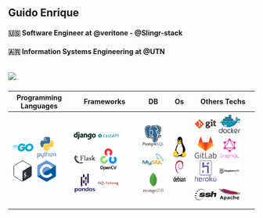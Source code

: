 
## Guido Enrique 
#### :us: Software Engineer at @veritone - @Slingr-stack
#### :argentina: Information Systems Engineering at @UTN

## ![](https://komarev.com/ghpvc/?username=guidoenr&label=Profile+Views)

| Programming Languages                                                                                                                                                                                                                                                                                                                                                                                                                                                                                                                                                                 | Frameworks                                                                                                                                                                                                                                                                                                                                                                                                                                                                                                                                                                                                                                                                                                                                                                                                                                                                                                                                                                     | DB                                                                                                                                                                                                                                                                                                                                                                                                                                                                                   | Os                                                                                                                                                                                                                                                                                                        | Others Techs                                                                                                                                                                                                                                                                                                                                                                                                                                                                                                                                                                                                                                                                                                                                                                                                                                                                                                                                                                                                                                                                                                                                                                                                                                                                     |
|---------------------------------------------------------------------------------------------------------------------------------------------------------------------------------------------------------------------------------------------------------------------------------------------------------------------------------------------------------------------------------------------------------------------------------------------------------------------------------------------------------------------------------------------------------------------------------------|--------------------------------------------------------------------------------------------------------------------------------------------------------------------------------------------------------------------------------------------------------------------------------------------------------------------------------------------------------------------------------------------------------------------------------------------------------------------------------------------------------------------------------------------------------------------------------------------------------------------------------------------------------------------------------------------------------------------------------------------------------------------------------------------------------------------------------------------------------------------------------------------------------------------------------------------------------------------------------|--------------------------------------------------------------------------------------------------------------------------------------------------------------------------------------------------------------------------------------------------------------------------------------------------------------------------------------------------------------------------------------------------------------------------------------------------------------------------------------|-----------------------------------------------------------------------------------------------------------------------------------------------------------------------------------------------------------------------------------------------------------------------------------------------------------|----------------------------------------------------------------------------------------------------------------------------------------------------------------------------------------------------------------------------------------------------------------------------------------------------------------------------------------------------------------------------------------------------------------------------------------------------------------------------------------------------------------------------------------------------------------------------------------------------------------------------------------------------------------------------------------------------------------------------------------------------------------------------------------------------------------------------------------------------------------------------------------------------------------------------------------------------------------------------------------------------------------------------------------------------------------------------------------------------------------------------------------------------------------------------------------------------------------------------------------------------------------------------------|
| <img src="https://github.com/devicons/devicon/blob/master/icons/go/go-original-wordmark.svg" title="Golang" alt="Golang" width="45" height="45"/>  <img src="https://github.com/devicons/devicon/blob/master/icons/python/python-original-wordmark.svg" title="Python" alt="Python" width="45" height="45"/>  <img src="https://github.com/devicons/devicon/blob/master/icons/bash/bash-original.svg" title="Bash" alt="Bash" width="45" height="45"/>  <img src="https://github.com/devicons/devicon/blob/master/icons/c/c-original.svg" title="C" alt="C" width="45" height="45"/>  | <img src="https://github.com/devicons/devicon/blob/master/icons/django/django-plain-wordmark.svg" title="Django" alt="Django" width="45" height="45"/>  <img src="https://github.com/devicons/devicon/blob/master/icons/fastapi/fastapi-original-wordmark.svg" title="FastAPI" alt="FastAPI" width="45" height="45"/>  <img src="https://github.com/devicons/devicon/blob/master/icons/flask/flask-original-wordmark.svg" title="Flask" alt="Flask" width="45" height="45"/>  <img src="https://github.com/devicons/devicon/blob/master/icons/opencv/opencv-original-wordmark.svg" title="OpenCV" alt="OpenCV" width="45" height="45"/>  <img src="https://github.com/devicons/devicon/blob/master/icons/pandas/pandas-original-wordmark.svg" title="Pandas" alt="Pandas" width="45" height="45"/>  <img src="https://github.com/devicons/devicon/blob/master/icons/sqlalchemy/sqlalchemy-original-wordmark.svg" title="SQLAlchemy" alt="SQLAlchemy" width="45" height="45"/>  | <img src="https://github.com/devicons/devicon/blob/master/icons/postgresql/postgresql-original-wordmark.svg" title="PostgreSQL" alt="PostgreSQL" width="45"/>  <img src="https://github.com/devicons/devicon/blob/master/icons/mysql/mysql-original-wordmark.svg" title="MySQL" alt="MySQL" width="45" height="45"/>  <img src="https://github.com/devicons/devicon/blob/master/icons/mongodb/mongodb-original-wordmark.svg" title="MongoDB" alt="MongoDB" width="45" height="45"/>  | <img src="https://github.com/devicons/devicon/blob/master/icons/linux/linux-original.svg"  title="Linux" alt="Linux" width="45" height="45"/>  <img src="https://github.com/devicons/devicon/blob/master/icons/debian/debian-original-wordmark.svg" title="Debian" alt="Debian" width="45" height="45"/>  | <img src="https://github.com/devicons/devicon/blob/master/icons/git/git-original-wordmark.svg" title="Git" alt="Git" width="45" height="45"/>  <img src="https://github.com/devicons/devicon/blob/master/icons/docker/docker-original-wordmark.svg" title="Docker" alt="Docker" width="45" height="45"/>  <img src="https://github.com/devicons/devicon/blob/master/icons/gitlab/gitlab-original-wordmark.svg" title="GitLab" alt="GitLab" width="45" height="45"/>  <img src="https://github.com/devicons/devicon/blob/master/icons/graphql/graphql-plain-wordmark.svg" title="GraphQL" alt="GraphQL" width="45" height="45"/>  <img src="https://github.com/devicons/devicon/blob/master/icons/heroku/heroku-original-wordmark.svg" title="Heroku" alt="Heroku" width="45" height="45"/>  <img src="https://github.com/devicons/devicon/blob/master/icons/raspberrypi/raspberrypi-line-wordmark.svg" title="RaspberryPI" alt="RaspberryPI" width="45" height="45"/>  <img src="https://github.com/devicons/devicon/blob/master/icons/ssh/ssh-original-wordmark.svg" title="SSH" alt="SSH" width="45" height="45"/>  <img src="https://github.com/devicons/devicon/blob/master/icons/apache/apache-original-wordmark.svg" title="Apache" alt="Apache" width="45" height="45"/>  |

